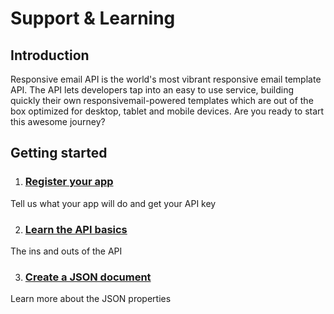 # Support & Learning

## Introduction

Responsive email API is the world's most vibrant responsive email template API.
The API lets developers tap into an easy to use service, building quickly their
own responsivemail-powered templates which are out of the box optimized for
desktop, tablet and mobile devices. Are you ready to start this awesome journey?


## Getting started

1. ### [Register your app](/app)

Tell us what your app will do and get your API key

2. ### [Learn the API basics](copernica-docs:ResponsiveEmail/api/introduction)

The ins and outs of the API

3. ### [Create a JSON document](copernica-docs:ResponsiveEmail/json/introduction)

Learn more about the JSON properties
